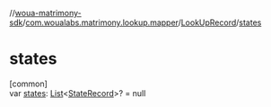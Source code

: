 //[woua-matrimony-sdk](../../../index.md)/[com.woualabs.matrimony.lookup.mapper](../index.md)/[LookUpRecord](index.md)/[states](states.md)

# states

[common]\
var [states](states.md): [List](https://kotlinlang.org/api/latest/jvm/stdlib/kotlin.collections/-list/index.html)<[StateRecord](../-state-record/index.md)>? = null
